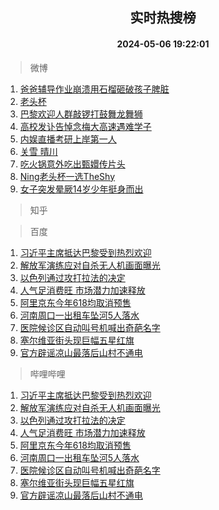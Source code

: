 <div align="center"><h2>实时热搜榜</h2><h4>2024-05-06 19:22:01</h4></div>

> 微博  

1. [爸爸辅导作业崩溃用石榴砸破孩子脾脏](https://s.weibo.com/weibo?q=%23%E7%88%B8%E7%88%B8%E8%BE%85%E5%AF%BC%E4%BD%9C%E4%B8%9A%E5%B4%A9%E6%BA%83%E7%94%A8%E7%9F%B3%E6%A6%B4%E7%A0%B8%E7%A0%B4%E5%AD%A9%E5%AD%90%E8%84%BE%E8%84%8F%23&t=31&band_rank=1&Refer=top)<br />
2. [老头杯](https://s.weibo.com/weibo?q=%E8%80%81%E5%A4%B4%E6%9D%AF&t=31&band_rank=2&Refer=top)<br />
3. [巴黎欢迎人群敲锣打鼓舞龙舞狮](https://s.weibo.com/weibo?q=%23%E5%B7%B4%E9%BB%8E%E6%AC%A2%E8%BF%8E%E4%BA%BA%E7%BE%A4%E6%95%B2%E9%94%A3%E6%89%93%E9%BC%93%E8%88%9E%E9%BE%99%E8%88%9E%E7%8B%AE%23&t=31&band_rank=3&Refer=top)<br />
4. [高校发讣告悼念梅大高速遇难学子](https://s.weibo.com/weibo?q=%23%E9%AB%98%E6%A0%A1%E5%8F%91%E8%AE%A3%E5%91%8A%E6%82%BC%E5%BF%B5%E6%A2%85%E5%A4%A7%E9%AB%98%E9%80%9F%E9%81%87%E9%9A%BE%E5%AD%A6%E5%AD%90%23&t=31&band_rank=4&Refer=top)<br />
5. [内娱直播考研上岸第一人](https://s.weibo.com/weibo?q=%E5%86%85%E5%A8%B1%E7%9B%B4%E6%92%AD%E8%80%83%E7%A0%94%E4%B8%8A%E5%B2%B8%E7%AC%AC%E4%B8%80%E4%BA%BA&t=31&band_rank=5&Refer=top)<br />
6. [关雪 晴川](https://s.weibo.com/weibo?q=%E5%85%B3%E9%9B%AA%20%E6%99%B4%E5%B7%9D&t=31&band_rank=6&Refer=top)<br />
7. [吃火锅意外吃出甄嬛传片头](https://s.weibo.com/weibo?q=%23%E5%90%83%E7%81%AB%E9%94%85%E6%84%8F%E5%A4%96%E5%90%83%E5%87%BA%E7%94%84%E5%AC%9B%E4%BC%A0%E7%89%87%E5%A4%B4%23&t=31&band_rank=7&Refer=top)<br />
8. [Ning老头杯一选TheShy](https://s.weibo.com/weibo?q=%23Ning%E8%80%81%E5%A4%B4%E6%9D%AF%E4%B8%80%E9%80%89TheShy%23&t=31&band_rank=8&Refer=top)<br />
9. [女子突发晕厥14岁少年挺身而出](https://s.weibo.com/weibo?q=%23%E5%A5%B3%E5%AD%90%E7%AA%81%E5%8F%91%E6%99%95%E5%8E%A514%E5%B2%81%E5%B0%91%E5%B9%B4%E6%8C%BA%E8%BA%AB%E8%80%8C%E5%87%BA%23&t=31&band_rank=9&Refer=top)<br />

> 知乎  


> 百度  

1. [习近平主席抵达巴黎受到热烈欢迎](https://www.baidu.com/s?wd=%E4%B9%A0%E8%BF%91%E5%B9%B3%E4%B8%BB%E5%B8%AD%E6%8A%B5%E8%BE%BE%E5%B7%B4%E9%BB%8E%E5%8F%97%E5%88%B0%E7%83%AD%E7%83%88%E6%AC%A2%E8%BF%8E&sa=fyb_news&rsv_dl=fyb_news)<br />
2. [解放军演练应对自杀无人机画面曝光](https://www.baidu.com/s?wd=%E8%A7%A3%E6%94%BE%E5%86%9B%E6%BC%94%E7%BB%83%E5%BA%94%E5%AF%B9%E8%87%AA%E6%9D%80%E6%97%A0%E4%BA%BA%E6%9C%BA%E7%94%BB%E9%9D%A2%E6%9B%9D%E5%85%89&sa=fyb_news&rsv_dl=fyb_news)<br />
3. [以色列通过攻打拉法的决定](https://www.baidu.com/s?wd=%E4%BB%A5%E8%89%B2%E5%88%97%E9%80%9A%E8%BF%87%E6%94%BB%E6%89%93%E6%8B%89%E6%B3%95%E7%9A%84%E5%86%B3%E5%AE%9A&sa=fyb_news&rsv_dl=fyb_news)<br />
4. [人气足消费旺 市场潜力加速释放](https://www.baidu.com/s?wd=%E4%BA%BA%E6%B0%94%E8%B6%B3%E6%B6%88%E8%B4%B9%E6%97%BA+%E5%B8%82%E5%9C%BA%E6%BD%9C%E5%8A%9B%E5%8A%A0%E9%80%9F%E9%87%8A%E6%94%BE&sa=fyb_news&rsv_dl=fyb_news)<br />
5. [阿里京东今年618均取消预售](https://www.baidu.com/s?wd=%E9%98%BF%E9%87%8C%E4%BA%AC%E4%B8%9C%E4%BB%8A%E5%B9%B4618%E5%9D%87%E5%8F%96%E6%B6%88%E9%A2%84%E5%94%AE&sa=fyb_news&rsv_dl=fyb_news)<br />
6. [河南周口一出租车坠河5人落水](https://www.baidu.com/s?wd=%E6%B2%B3%E5%8D%97%E5%91%A8%E5%8F%A3%E4%B8%80%E5%87%BA%E7%A7%9F%E8%BD%A6%E5%9D%A0%E6%B2%B35%E4%BA%BA%E8%90%BD%E6%B0%B4&sa=fyb_news&rsv_dl=fyb_news)<br />
7. [医院候诊区自动叫号机喊出奇葩名字](https://www.baidu.com/s?wd=%E5%8C%BB%E9%99%A2%E5%80%99%E8%AF%8A%E5%8C%BA%E8%87%AA%E5%8A%A8%E5%8F%AB%E5%8F%B7%E6%9C%BA%E5%96%8A%E5%87%BA%E5%A5%87%E8%91%A9%E5%90%8D%E5%AD%97&sa=fyb_news&rsv_dl=fyb_news)<br />
8. [塞尔维亚街头现巨幅五星红旗](https://www.baidu.com/s?wd=%E5%A1%9E%E5%B0%94%E7%BB%B4%E4%BA%9A%E8%A1%97%E5%A4%B4%E7%8E%B0%E5%B7%A8%E5%B9%85%E4%BA%94%E6%98%9F%E7%BA%A2%E6%97%97&sa=fyb_news&rsv_dl=fyb_news)<br />
9. [官方辟谣凉山最落后山村不通电](https://www.baidu.com/s?wd=%E5%AE%98%E6%96%B9%E8%BE%9F%E8%B0%A3%E5%87%89%E5%B1%B1%E6%9C%80%E8%90%BD%E5%90%8E%E5%B1%B1%E6%9D%91%E4%B8%8D%E9%80%9A%E7%94%B5&sa=fyb_news&rsv_dl=fyb_news)<br />

> 哔哩哔哩  

1. [习近平主席抵达巴黎受到热烈欢迎](https://www.baidu.com/s?wd=%E4%B9%A0%E8%BF%91%E5%B9%B3%E4%B8%BB%E5%B8%AD%E6%8A%B5%E8%BE%BE%E5%B7%B4%E9%BB%8E%E5%8F%97%E5%88%B0%E7%83%AD%E7%83%88%E6%AC%A2%E8%BF%8E&sa=fyb_news&rsv_dl=fyb_news)<br />
2. [解放军演练应对自杀无人机画面曝光](https://www.baidu.com/s?wd=%E8%A7%A3%E6%94%BE%E5%86%9B%E6%BC%94%E7%BB%83%E5%BA%94%E5%AF%B9%E8%87%AA%E6%9D%80%E6%97%A0%E4%BA%BA%E6%9C%BA%E7%94%BB%E9%9D%A2%E6%9B%9D%E5%85%89&sa=fyb_news&rsv_dl=fyb_news)<br />
3. [以色列通过攻打拉法的决定](https://www.baidu.com/s?wd=%E4%BB%A5%E8%89%B2%E5%88%97%E9%80%9A%E8%BF%87%E6%94%BB%E6%89%93%E6%8B%89%E6%B3%95%E7%9A%84%E5%86%B3%E5%AE%9A&sa=fyb_news&rsv_dl=fyb_news)<br />
4. [人气足消费旺 市场潜力加速释放](https://www.baidu.com/s?wd=%E4%BA%BA%E6%B0%94%E8%B6%B3%E6%B6%88%E8%B4%B9%E6%97%BA+%E5%B8%82%E5%9C%BA%E6%BD%9C%E5%8A%9B%E5%8A%A0%E9%80%9F%E9%87%8A%E6%94%BE&sa=fyb_news&rsv_dl=fyb_news)<br />
5. [阿里京东今年618均取消预售](https://www.baidu.com/s?wd=%E9%98%BF%E9%87%8C%E4%BA%AC%E4%B8%9C%E4%BB%8A%E5%B9%B4618%E5%9D%87%E5%8F%96%E6%B6%88%E9%A2%84%E5%94%AE&sa=fyb_news&rsv_dl=fyb_news)<br />
6. [河南周口一出租车坠河5人落水](https://www.baidu.com/s?wd=%E6%B2%B3%E5%8D%97%E5%91%A8%E5%8F%A3%E4%B8%80%E5%87%BA%E7%A7%9F%E8%BD%A6%E5%9D%A0%E6%B2%B35%E4%BA%BA%E8%90%BD%E6%B0%B4&sa=fyb_news&rsv_dl=fyb_news)<br />
7. [医院候诊区自动叫号机喊出奇葩名字](https://www.baidu.com/s?wd=%E5%8C%BB%E9%99%A2%E5%80%99%E8%AF%8A%E5%8C%BA%E8%87%AA%E5%8A%A8%E5%8F%AB%E5%8F%B7%E6%9C%BA%E5%96%8A%E5%87%BA%E5%A5%87%E8%91%A9%E5%90%8D%E5%AD%97&sa=fyb_news&rsv_dl=fyb_news)<br />
8. [塞尔维亚街头现巨幅五星红旗](https://www.baidu.com/s?wd=%E5%A1%9E%E5%B0%94%E7%BB%B4%E4%BA%9A%E8%A1%97%E5%A4%B4%E7%8E%B0%E5%B7%A8%E5%B9%85%E4%BA%94%E6%98%9F%E7%BA%A2%E6%97%97&sa=fyb_news&rsv_dl=fyb_news)<br />
9. [官方辟谣凉山最落后山村不通电](https://www.baidu.com/s?wd=%E5%AE%98%E6%96%B9%E8%BE%9F%E8%B0%A3%E5%87%89%E5%B1%B1%E6%9C%80%E8%90%BD%E5%90%8E%E5%B1%B1%E6%9D%91%E4%B8%8D%E9%80%9A%E7%94%B5&sa=fyb_news&rsv_dl=fyb_news)<br />
